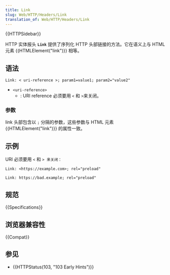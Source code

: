 ```yaml
---
title: Link
slug: Web/HTTP/Headers/Link
translation_of: Web/HTTP/Headers/Link
---
```

{{HTTPSidebar}}

HTTP 实体报头 **`Link`** 提供了序列化 HTTP 头部链接的方法。它在语义上与 HTML 元素 {{HTMLElement("link")}} 相等。

## 语法

```plain
Link: < uri-reference >; param1=value1; param2="value2"
```

- `<uri-reference>`
  - : URI reference 必须要用 `<` 和 `>`来关闭。

### 参数

link 头部包含以 `;` 分隔的参数，这些参数与 HTML 元素 {{HTMLElement("link")}} 的属性一致。

## 示例

URI 必须要用 `<` 和 `> 来关闭：`

```http example-good
Link: <https://example.com>; rel="preload"
```

```http example-bad
Link: https://bad.example; rel="preload"
```

## 规范

{{Specifications}}

## 浏览器兼容性

{{Compat}}

## 参见

- {{HTTPStatus(103, "103 Early Hints")}}
